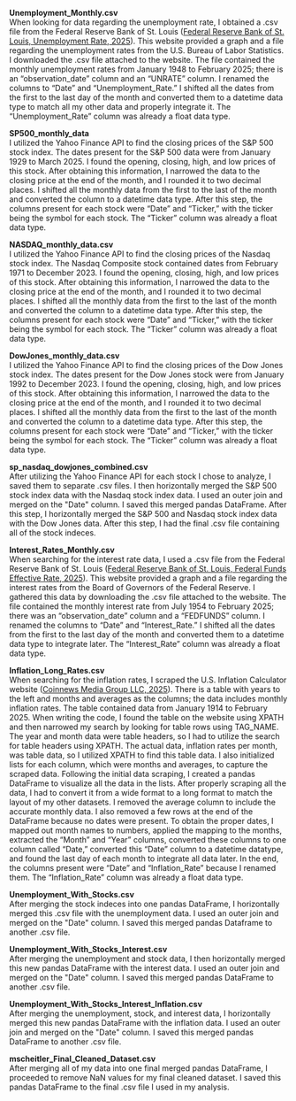 **Unemployment_Monthly.csv**<br>
When looking for data regarding the unemployment rate, I obtained a .csv file from the Federal Reserve Bank of St. Louis ([Federal Reserve Bank of St. Louis, Unemployment Rate, 2025](https://fred.stlouisfed.org/series/UNRATE)). This website provided a graph and a file regarding the unemployment rates from the U.S. Bureau of Labor Statistics. I downloaded the .csv file attached to the website. The file contained the monthly unemployment rates from January 1948 to February 2025; there is an “observation_date” column and an “UNRATE” column. I renamed the columns to “Date” and “Unemployment_Rate.” I shifted all the dates from the first to the last day of the month and converted them to a datetime data type to match all my other data and properly integrate it. The “Unemployment_Rate” column was already a float data type.

**SP500_monthly_data** <br>
I utilized the Yahoo Finance API to find the closing prices of the S&P 500 stock index. The dates present for the S&P 500 data were from January 1929 to March 2025. I found the opening, closing, high, and low prices of this stock. After obtaining this information, I narrowed the data to the closing price at the end of the month, and I rounded it to two decimal places. I shifted all the monthly data from the first to the last of the month and converted the column to a datetime data type. After this step, the columns present for each stock were “Date” and “Ticker,” with the ticker being the symbol for each stock. The “Ticker” column was already a float data type.

**NASDAQ_monthly_data.csv**<br>
I utilized the Yahoo Finance API to find the closing prices of the Nasdaq stock index. The Nasdaq Composite stock contained dates from February 1971 to December 2023. I found the opening, closing, high, and low prices of this stock. After obtaining this information, I narrowed the data to the closing price at the end of the month, and I rounded it to two decimal places. I shifted all the monthly data from the first to the last of the month and converted the column to a datetime data type. After this step, the columns present for each stock were “Date” and “Ticker,” with the ticker being the symbol for each stock. The “Ticker” column was already a float data type.

**DowJones_monthly_data.csv**<br> 
I utilized the Yahoo Finance API to find the closing prices of the Dow Jones stock index. The dates present for the Dow Jones stock were from January 1992 to December 2023. I found the opening, closing, high, and low prices of this stock. After obtaining this information, I narrowed the data to the closing price at the end of the month, and I rounded it to two decimal places. I shifted all the monthly data from the first to the last of the month and converted the column to a datetime data type. After this step, the columns present for each stock were “Date” and “Ticker,” with the ticker being the symbol for each stock. The “Ticker” column was already a float data type.

**sp_nasdaq_dowjones_combined.csv**<br> 
After utilizing the Yahoo Finance API for each stock I chose to analyze, I saved them to separate .csv files. I then horizontally merged the S&P 500 stock index data with the Nasdaq stock index data. I used an outer join and merged on the "Date" column. I saved this merged pandas DataFrame. After this step, I horizontally merged the S&P 500 and Nasdaq stock index data with the Dow Jones data. After this step, I had the final .csv file containing all of the stock indeces. 

**Interest_Rates_Monthly.csv**<br> 
When searching for the interest rate data, I used a .csv file from the Federal Reserve Bank of St. Louis ([Federal Reserve Bank of St. Louis, Federal Funds Effective Rate, 2025](https://fred.stlouisfed.org/series/FEDFUNDS)). This website provided a graph and a file regarding the interest rates from the Board of Governors of the Federal Reserve. I gathered this data by downloading the .csv file attached to the website. The file contained the monthly interest rate from July 1954 to February 2025; there was an “observation_date” column and a “FEDFUNDS” column. I renamed the columns to “Date” and “Interest_Rate.” I shifted all the dates from the first to the last day of the month and converted them to a datetime data type to integrate later. The “Interest_Rate” column was already a float data type.

**Inflation_Long_Rates.csv**<br>
When searching for the inflation rates, I scraped the U.S. Inflation Calculator website ([Coinnews Media Group LLC, 2025](https://www.usinflationcalculator.com/inflation/historical-inflation-rates/ )). There is a table with years to the left and months and averages as the columns; the data includes monthly inflation rates. The table contained data from January 1914 to February 2025. When writing the code, I found the table on the website using XPATH and then narrowed my search by looking for table rows using TAG_NAME. The year and month data were table headers, so I had to utilize the search for table headers using XPATH. The actual data, inflation rates per month, was table data, so I utilized XPATH to find this table data. I also initialized lists for each column, which were months and averages, to capture the scraped data. Following the initial data scraping, I created a pandas DataFrame to visualize all the data in the lists. After properly scraping all the data, I had to convert it from a wide format to a long format to match the layout of my other datasets. I removed the average column to include the accurate monthly data. I also removed a few rows at the end of the DataFrame because no dates were present. To obtain the proper dates, I mapped out month names to numbers, applied the mapping to the months, extracted the “Month” and “Year” columns, converted these columns to one column called “Date,” converted this “Date” column to a datetime datatype, and found the last day of each month to integrate all data later. In the end, the columns present were “Date” and “Inflation_Rate” because I renamed them. The “Inflation_Rate” column was already a float data type.

**Unemployment_With_Stocks.csv**<br>
After merging the stock indeces into one pandas DataFrame, I horizontally merged this .csv file with the unemployment data. I used an outer join and merged on the "Date" column. I saved this merged pandas Dataframe to another .csv file. 

**Unemployment_With_Stocks_Interest.csv**<br> 
After merging the unemployment and stock data, I then horizontally merged this new pandas DataFrame with the interest data. I used an outer join and merged on the "Date" column. I saved this merged pandas DataFrame to another .csv file. 

**Unemployment_With_Stocks_Interest_Inflation.csv**<br> 
After merging the unemployment, stock, and interest data, I horizontally merged this new pandas DataFrame with the inflation data. I used an outer join and merged on the "Date" column. I saved this merged pandas DataFrame to another .csv file. 

**mscheitler_Final_Cleaned_Dataset.csv**<br>
After merging all of my data into one final merged pandas DataFrame, I proceeded to remove NaN values for my final cleaned dataset. I saved this pandas DataFrame to the final .csv file I used in my analysis. 
